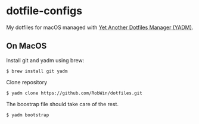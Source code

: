 # dotfile-configs
My dotfiles for macOS managed with [Yet Another Dotfiles Manager (YADM)](https://thelocehiliosan.github.io/yadm/).

## On MacOS

Install git and yadm using brew:

```
$ brew install git yadm
```

Clone repository

```
$ yadm clone https://github.com/RobWin/dotfiles.git
```

The boostrap file should take care of the rest.

```
$ yadm bootstrap
```
